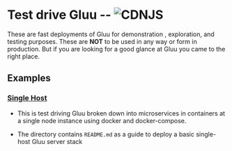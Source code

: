 # Test drive Gluu -- ![CDNJS](https://img.shields.io/badge/UNDERCONSTRUCTION-red.svg?style=for-the-badge)

These are fast deployments of Gluu for demonstration , exploration, and testing purposes. These are **NOT** to be used in any way or form in production. But if you are looking for a good glance at Gluu you came to the right place.

## Examples

### [Single Host](./single-host/)

- This is test driving Gluu broken down into microservices in containers at a single node instance using docker and docker-compose.

- The directory contains `README.md` as a guide to deploy a basic single-host Gluu server stack
